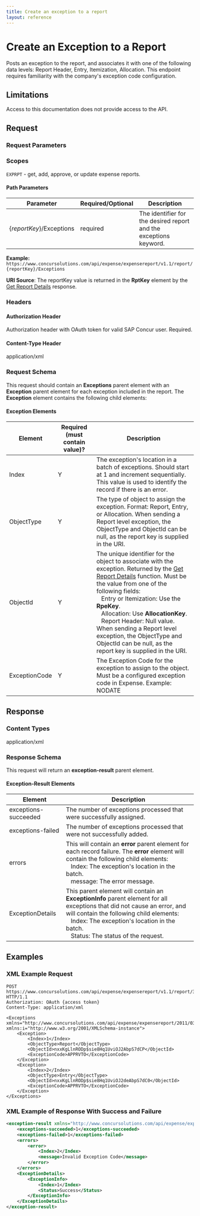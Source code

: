 ```yaml
---
title: Create an exception to a report
layout: reference
---
```


# Create an Exception to a Report

Posts an exception to the report, and associates it with one of the following data levels: Report Header, Entry, Itemization, Allocation. This endpoint requires familiarity with the company's exception code configuration.

## Limitations

Access to this documentation does not provide access to the API. 

## Request <a name="request"></a>

### Request Parameters

### Scopes

`EXPRPT` - get, add, approve, or update expense reports.

#### Path Parameters

| Parameter |Required/Optional| Description |
|-----------------|--------|-----------------------------|
|{_reportKey_}/Exceptions| required | The identifier for the desired report and the exceptions keyword.|

**Example:** `https://www.concursolutions.com/api/expense/expensereport/v1.1/report/{reportKey}/Exceptions`

**URI Source**:
The reportKey value is returned in the **RptKey** element by the [Get Report Details][1] response.

### Headers

#### Authorization Header

Authorization header with OAuth token for valid SAP Concur user. Required.

#### Content-Type Header
application/xml

### <a name="req-schema"></a>Request Schema
This request should contain an **Exceptions** parent element with an **Exception** parent element for each exception included in the report. The **Exception** element contains the following child elements:  

#### Exception Elements

|Element | Required (must contain value)? | Description |
--- | --- | ---
Index | Y | The exception's location in a batch of exceptions. Should start at 1 and increment sequentially. This value is used to identify the record if there is an error.
ObjectType | Y | The type of object to assign the exception. Format: Report, Entry, or Allocation. When sending a Report level exception, the ObjectType and ObjectId can be null, as the report key is supplied in the URI.
ObjectId | Y | The unique identifier for the object to associate with the exception. Returned by the [Get Report Details][1] function. Must be the value from one of the following fields:<br/>&nbsp;&nbsp;&nbsp;Entry or Itemization: Use the **RpeKey**.<br/>&nbsp;&nbsp;&nbsp;Allocation: Use **AllocationKey**.<br/>&nbsp;&nbsp;&nbsp;Report Header: Null value. When sending a Report level exception, the ObjectType and ObjectId can be null, as the report key is supplied in the URI.
ExceptionCode | Y | The Exception Code for the exception to assign to the object. Must be a configured exception code in Expense. Example: NODATE

##  <a name="response"></a>Response

### Content Types
application/xml

### <a name="res-schema"></a>Response Schema
This request will return an **exception-result** parent element.

#### Exception-Result Elements

Element | Description
--- | ---
exceptions-succeeded | The number of exceptions processed that were successfully assigned.
exceptions-failed | The number of exceptions processed that were not successfully added.
errors | This will contain an **error** parent element for each record failure. The **error** element will contain the following child elements:<br/>&nbsp;&nbsp;&nbsp;Index: The exception's location in the batch.<br/>&nbsp;&nbsp;&nbsp;message: The error message.
ExceptionDetails |This parent element will contain an **ExceptionInfo** parent element for all exceptions that did not cause an error, and will contain the following child elements:<br/>&nbsp;&nbsp;&nbsp;Index: The exception's location in the batch.<br/>&nbsp;&nbsp;&nbsp;Status: The status of the request.

## Examples <a name="examples"></a>

###  XML Example Request

```http
POST https://www.concursolutions.com/api/expense/expensereport/v1.1/report/3FK118eIJ844Uwl0HF32/Exceptions HTTP/1.1
Authorization: OAuth {access token}
Content-Type: application/xml

<Exceptions xmlns="http://www.concursolutions.com/api/expense/expensereport/2011/03" xmlns:i="http://www.w3.org/2001/XMLSchema-instance">
    <Exception>
        <Index>1</Index>
        <ObjectType>Report</ObjectType>
        <ObjectId>nxxKgLlnRODp$sie8Hq1UviOJ2AbpS7dCP</ObjectId>
        <ExceptionCode>APPRVTO</ExceptionCode>
    </Exception>
    <Exception>
        <Index>2</Index>
        <ObjectType>Entry</ObjectType>
        <ObjectId>nxxKgLlnRODp$sie8Hq1UviOJ2deAbpS7dC0</ObjectId>
        <ExceptionCode>APPRVTO</ExceptionCode>
    </Exception>
</Exceptions>
```

### XML Example of Response With Success and Failure

```xml
<exception-result xmlns="http://www.concursolutions.com/api/expense/expensereport/2011/03" xmlns:i="http://www.w3.org/2001/XMLSchema-instance">
    <exceptions-succeeded>1</exceptions-succeeded>
    <exceptions-failed>1</exceptions-failed>
    <errors>
        <error>
            <Index>2</Index>
            <message>Invalid Exception Code</message>
        </error>
    </errors>
    <ExceptionDetails>
        <ExceptionInfo>
            <Index>1</Index>
            <Status>Success</Status>
        </ExceptionInfo>
    </ExceptionDetails>
</exception-result>
```



[1]: /api-reference/expense/expense-report/v3.reports.html#getID
[2]: https://developer.concur.com/reference/http-codes
